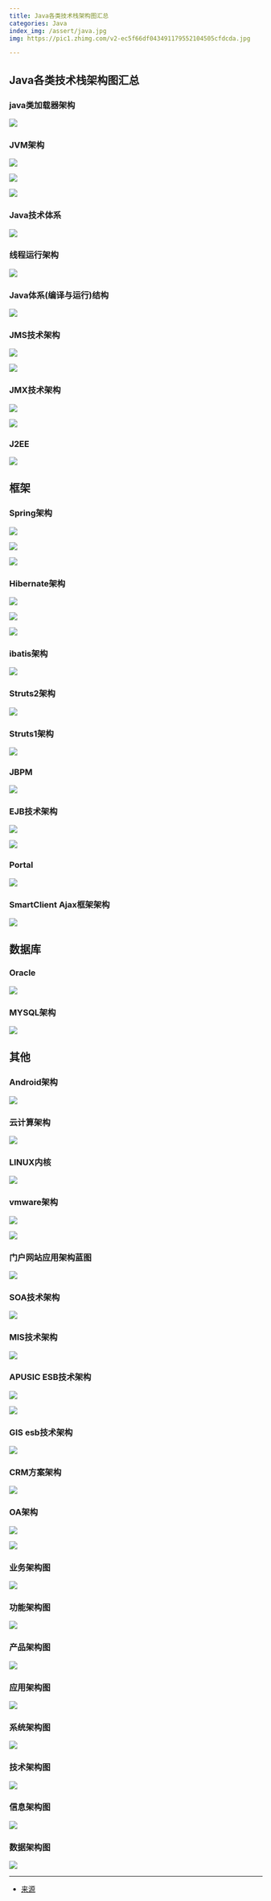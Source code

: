 ```yaml
---
title: Java各类技术栈架构图汇总
categories: Java
index_img: /assert/java.jpg
img: https://pic1.zhimg.com/v2-ec5f66df043491179552104505cfdcda.jpg

---
```


## Java各类技术栈架构图汇总

### java类加载器架构

![](images/java类加载器架构.png)

### JVM架构

![](images/jvm架构.png)

![](images/运行时数据区.png)

![](images/类文件.png)

### Java技术体系

![](images/java技术体系.png)

### 线程运行架构

![](images/线程运行架构.png)

### Java体系(编译与运行)结构

![](images/java体系结构.png)

### JMS技术架构

![](images/jms技术架构1.png)

![](images/jms技术架构2.png)

### JMX技术架构

![](images/JMX技术架构1.png)

![](images/JMX技术架构2.png)

### J2EE

![](images/j2ee.png)

## 框架

### Spring架构

![](images/spring架构1.png)

![](images/spring架构2.png)

![](images/spring架构3.png)

### Hibernate架构

![](images/hibernate架构1.png)

![](images/hibernate架构2.png)

![](images/hibernate架构3.png)

### ibatis架构

![](images/ibatis架构.png)

### Struts2架构

![](images/Struts2架构.png)

### Struts1架构

![](images/Struts1架构.png)

### JBPM

![](images/jbpm.png)

### EJB技术架构

![](images/ejb技术架构1.png)

![](images/ejb技术架构2.png)

### Portal

![](images/portal.png)

### SmartClient Ajax框架架构

![](images/SmartClientAjax框架架构.png)

## 数据库

### Oracle

![](images/oracle.png)

### MYSQL架构

![](images/mysql.png)

## 其他

### Android架构

![](images/android架构.png)

### 云计算架构

![](images/云计算架构.png)

### LINUX内核

![](images/LINUX内核.png)

### vmware架构

![](images/vmware架构1.png)

![](images/vmware架构2.png)

### 门户网站应用架构蓝图

![](images/门户网站应用架构蓝图.png)

### SOA技术架构

![](images/soa技术架构.png)

### MIS技术架构

![](images/mis技术架构.png)

### APUSIC ESB技术架构

![](images/APUSIC-ESB技术架构1.png)

![](images/APUSIC-ESB技术架构2.png)

### GIS esb技术架构

![](images/GIS-esb技术架构.png)

### CRM方案架构

![](images/crm方案架构.png)

### OA架构

![](images/oa架构1.png)

![](images/oa架构2.png)

### 业务架构图

![](images/业务架构图.webp)

### 功能架构图

![](images/功能架构图.webp)

### 产品架构图

![](images/产品架构图.webp)

### 应用架构图

![](images/应用架构图.webp)

### 系统架构图

![](images/系统架构图.webp)

### 技术架构图

![](images/技术架构图.webp)

### 信息架构图

![](images/信息架构图.webp)

### 数据架构图

![](images/数据架构图.webp)

---

- [来源](https://blog.csdn.net/qq_37651267/article/details/95244623)